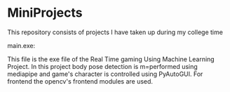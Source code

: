 # MiniProjects
This repository consists of projects I have taken  up during my college time

main.exe:

  This file is the exe file of the Real Time gaming Using Machine Learning Project.
 In this project body pose detection is m=performed using mediapipe and game's character is controlled using PyAutoGUI. For frontend the opencv's frontend modules are used.

